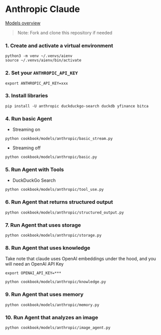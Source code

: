 # Anthropic Claude

[Models overview](https://docs.anthropic.com/claude/docs/models-overview)

> Note: Fork and clone this repository if needed

### 1. Create and activate a virtual environment

```shell
python3 -m venv ~/.venvs/aienv
source ~/.venvs/aienv/bin/activate
```

### 2. Set your `ANTHROPIC_API_KEY`

```shell
export ANTHROPIC_API_KEY=xxx
```

### 3. Install libraries

```shell
pip install -U anthropic duckduckgo-search duckdb yfinance bitca
```

### 4. Run basic Agent

- Streaming on

```shell
python cookbook/models/anthropic/basic_stream.py
```

- Streaming off

```shell
python cookbook/models/anthropic/basic.py
```

### 5. Run Agent with Tools

- DuckDuckGo Search

```shell
python cookbook/models/anthropic/tool_use.py
```

### 6. Run Agent that returns structured output

```shell
python cookbook/models/anthropic/structured_output.py
```

### 7. Run Agent that uses storage

```shell
python cookbook/models/anthropic/storage.py
```

### 8. Run Agent that uses knowledge

Take note that claude uses OpenAI embeddings under the hood, and you will need an OpenAI API Key
```shell
export OPENAI_API_KEY=***
```

```shell
python cookbook/models/anthropic/knowledge.py
```

### 9. Run Agent that uses memory   

```shell
python cookbook/models/anthropic/memory.py
```

### 10. Run Agent that analyzes an image

```shell
python cookbook/models/anthropic/image_agent.py
```
